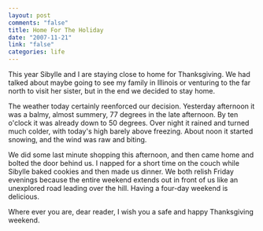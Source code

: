 ```yaml
--- 
layout: post
comments: "false"
title: Home For The Holiday
date: "2007-11-21"
link: "false"
categories: life
---
```

This year Sibylle and I are staying close to home for Thanksgiving.  We had talked about maybe going to see my family in Illinois or venturing to the far north to visit her sister, but in the end we decided to stay home.

The weather today certainly reenforced our decision.  Yesterday afternoon it was a balmy, almost summery, 77 degrees in the late afternoon.  By ten o'clock it was already down to 50 degrees.  Over night it rained and turned much colder, with today's high barely above freezing.  About noon it started snowing, and the wind was raw and biting.

We did some last minute shopping this afternoon, and then came home and bolted the door behind us.  I napped for a short time on the couch while Sibylle baked cookies and then made us dinner.  We both relish Friday evenings because the entire weekend extends out in front of us like an unexplored road leading over the hill.  Having a four-day weekend is delicious.

Where ever you are, dear reader, I wish you a safe and happy Thanksgiving weekend.
